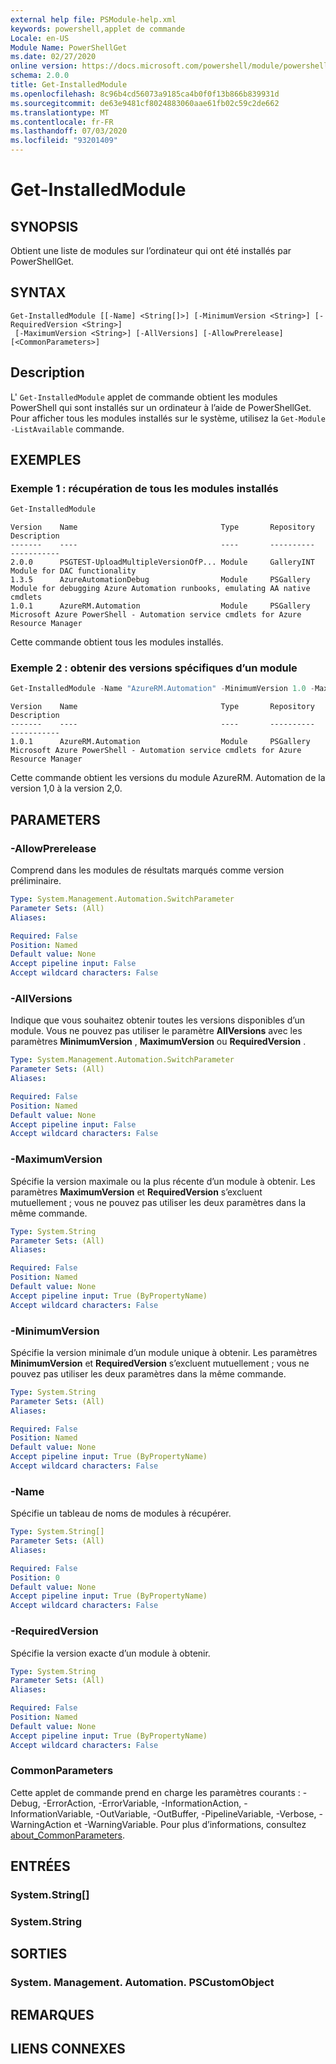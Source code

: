 ```yaml
---
external help file: PSModule-help.xml
keywords: powershell,applet de commande
Locale: en-US
Module Name: PowerShellGet
ms.date: 02/27/2020
online version: https://docs.microsoft.com/powershell/module/powershellget/get-installedmodule?view=powershell-7&WT.mc_id=ps-gethelp
schema: 2.0.0
title: Get-InstalledModule
ms.openlocfilehash: 8c96b4cd56073a9185ca4b0f0f13b866b839931d
ms.sourcegitcommit: de63e9481cf8024883060aae61fb02c59c2de662
ms.translationtype: MT
ms.contentlocale: fr-FR
ms.lasthandoff: 07/03/2020
ms.locfileid: "93201409"
---
```

# Get-InstalledModule

## SYNOPSIS
Obtient une liste de modules sur l’ordinateur qui ont été installés par PowerShellGet.

## SYNTAX

```
Get-InstalledModule [[-Name] <String[]>] [-MinimumVersion <String>] [-RequiredVersion <String>]
 [-MaximumVersion <String>] [-AllVersions] [-AllowPrerelease] [<CommonParameters>]
```

## Description

L' `Get-InstalledModule` applet de commande obtient les modules PowerShell qui sont installés sur un ordinateur à l’aide de PowerShellGet. Pour afficher tous les modules installés sur le système, utilisez la `Get-Module -ListAvailable` commande.

## EXEMPLES

### Exemple 1 : récupération de tous les modules installés

```powershell
Get-InstalledModule
```

```Output
Version    Name                                Type       Repository     Description
-------    ----                                ----       ----------     -----------
2.0.0      PSGTEST-UploadMultipleVersionOfP... Module     GalleryINT     Module for DAC functionality
1.3.5      AzureAutomationDebug                Module     PSGallery      Module for debugging Azure Automation runbooks, emulating AA native cmdlets
1.0.1      AzureRM.Automation                  Module     PSGallery      Microsoft Azure PowerShell - Automation service cmdlets for Azure Resource Manager
```

Cette commande obtient tous les modules installés.

### Exemple 2 : obtenir des versions spécifiques d’un module

```powershell
Get-InstalledModule -Name "AzureRM.Automation" -MinimumVersion 1.0 -MaximumVersion 2.0
```

```Output
Version    Name                                Type       Repository     Description
-------    ----                                ----       ----------     -----------
1.0.1      AzureRM.Automation                  Module     PSGallery      Microsoft Azure PowerShell - Automation service cmdlets for Azure Resource Manager
```

Cette commande obtient les versions du module AzureRM. Automation de la version 1,0 à la version 2,0.

## PARAMETERS

### -AllowPrerelease

Comprend dans les modules de résultats marqués comme version préliminaire.

```yaml
Type: System.Management.Automation.SwitchParameter
Parameter Sets: (All)
Aliases:

Required: False
Position: Named
Default value: None
Accept pipeline input: False
Accept wildcard characters: False
```

### -AllVersions

Indique que vous souhaitez obtenir toutes les versions disponibles d’un module.
Vous ne pouvez pas utiliser le paramètre **AllVersions** avec les paramètres **MinimumVersion** , **MaximumVersion** ou **RequiredVersion** .

```yaml
Type: System.Management.Automation.SwitchParameter
Parameter Sets: (All)
Aliases:

Required: False
Position: Named
Default value: None
Accept pipeline input: False
Accept wildcard characters: False
```

### -MaximumVersion

Spécifie la version maximale ou la plus récente d’un module à obtenir. Les paramètres **MaximumVersion** et **RequiredVersion** s’excluent mutuellement ; vous ne pouvez pas utiliser les deux paramètres dans la même commande.

```yaml
Type: System.String
Parameter Sets: (All)
Aliases:

Required: False
Position: Named
Default value: None
Accept pipeline input: True (ByPropertyName)
Accept wildcard characters: False
```

### -MinimumVersion

Spécifie la version minimale d’un module unique à obtenir. Les paramètres **MinimumVersion** et **RequiredVersion** s’excluent mutuellement ; vous ne pouvez pas utiliser les deux paramètres dans la même commande.

```yaml
Type: System.String
Parameter Sets: (All)
Aliases:

Required: False
Position: Named
Default value: None
Accept pipeline input: True (ByPropertyName)
Accept wildcard characters: False
```

### -Name

Spécifie un tableau de noms de modules à récupérer.

```yaml
Type: System.String[]
Parameter Sets: (All)
Aliases:

Required: False
Position: 0
Default value: None
Accept pipeline input: True (ByPropertyName)
Accept wildcard characters: False
```

### -RequiredVersion

Spécifie la version exacte d’un module à obtenir.

```yaml
Type: System.String
Parameter Sets: (All)
Aliases:

Required: False
Position: Named
Default value: None
Accept pipeline input: True (ByPropertyName)
Accept wildcard characters: False
```

### CommonParameters

Cette applet de commande prend en charge les paramètres courants : -Debug, -ErrorAction, -ErrorVariable, -InformationAction, -InformationVariable, -OutVariable, -OutBuffer, -PipelineVariable, -Verbose, -WarningAction et -WarningVariable. Pour plus d’informations, consultez [about_CommonParameters](../Microsoft.PowerShell.Core/About/about_CommonParameters.md).

## ENTRÉES

### System.String[]

### System.String

## SORTIES

### System. Management. Automation. PSCustomObject

## REMARQUES

## LIENS CONNEXES
